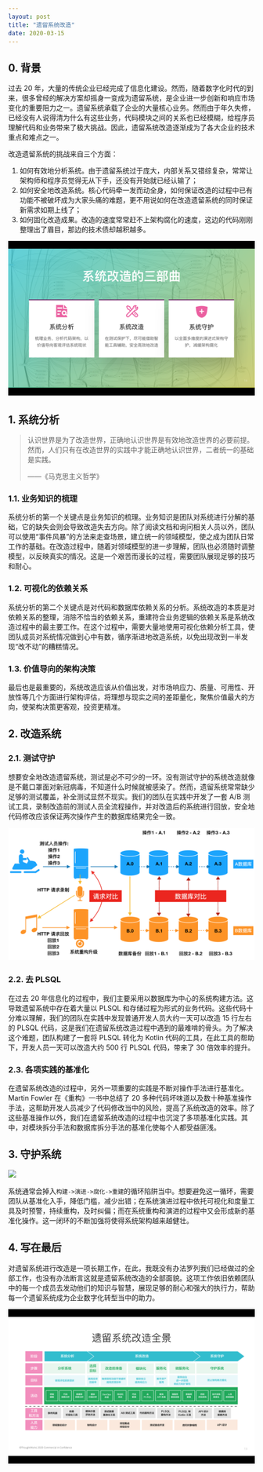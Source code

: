 ```yaml
---
layout: post
title: "遗留系统改造"
date: 2020-03-15
---
```


## 0. 背景

过去 20 年，大量的传统企业已经完成了信息化建设。然而，随着数字化时代的到来，很多曾经的解决方案却摇身一变成为遗留系统，是企业进一步创新和响应市场变化的重要阻力之一。遗留系统承载了企业的大量核心业务。然而由于年久失修，已经没有人说得清为什么有这些业务，代码模块之间的关系也已经模糊，给程序员理解代码和业务带来了极大挑战。因此，遗留系统改造逐渐成为了各大企业的技术重点和难点之一。

改造遗留系统的挑战来自三个方面：

1. 如何有效地分析系统。由于遗留系统过于庞大，内部关系又错综复杂，常常让架构师和程序员觉得无从下手，还没有开始就已经认输了；
2. 如何安全地改造系统。核心代码牵一发而动全身，如何保证改造的过程中已有功能不被破坏成为大家头痛的难题，更不用说如何在改造遗留系统的同时保证新需求如期上线了；
3. 如何固化改造成果。改造的速度常常赶不上架构腐化的速度，这边的代码刚刚整理出了眉目，那边的技术债却越积越多。

![](/assets/20200315/1.png)

## 1. 系统分析

> 认识世界是为了改造世界，正确地认识世界是有效地改造世界的必要前提。然而，人们只有在改造世界的实践中才能正确地认识世界，二者统一的基础是实践。
>
> ——《马克思主义哲学》

### 1.1. 业务知识的梳理

系统分析的第一个关键点是业务知识的梳理。业务知识是团队对系统进行分解的基础，它的缺失会则会导致改造失去方向。除了阅读文档和询问相关人员以外，团队可以使用“事件风暴”的方法来走查场景，建立统一的领域模型，使之成为团队日常工作的基础。在改造过程中，随着对领域模型的进一步理解，团队也必须随时调整模型，以反映真实的情况。这是一个艰苦而漫长的过程，需要团队展现足够的技巧和耐心。

### 1.2. 可视化的依赖关系

系统分析的第二个关键点是对代码和数据库依赖关系的分析。系统改造的本质是对依赖关系的整理，消除不恰当的依赖关系，重建符合业务逻辑的依赖关系是系统改造过程中的最主要工作。在这个过程中，需要大量地使用可视化依赖分析工具，使团队成员对系统情况做到心中有数，循序渐进地改造系统，以免出现改到一半发现“改不动”的糟糕情况。

### 1.3. 价值导向的架构决策

最后也是最重要的，系统改造应该从价值出发，对市场响应力、质量、可用性、开放性等几个方面进行架构评估，将理想与现实之间的差距量化，聚焦价值最大的方向，使架构决策更客观，投资更精准。

## 2. 改造系统

### 2.1. 测试守护

想要安全地改造遗留系统，测试是必不可少的一环。没有测试守护的系统改造就像是不戴口罩面对新冠病毒，不知道什么时候就被感染了。然而，遗留系统常常缺少足够的测试覆盖，补全测试显然不现实。我们的团队在实践中开发了一套 A/B 测试工具，录制改造前的测试人员全流程操作，并对改造后的系统进行回放，安全地代码修改应该保证两次操作产生的数据库结果完全一致。

![](/assets/20200315/2.png)

### 2.2. 去 PLSQL

在过去 20 年信息化的过程中，我们主要采用以数据库为中心的系统构建方法。这导致遗留系统中存在着大量以 PLSQL 和存储过程为形式的业务代码。这些代码十分难以理解，我们的团队在实践中发现普通开发人员大约一天可以改造 15 行左右的 PLSQL 代码，这是我们在遗留系统改造过程中遇到的最难啃的骨头。为了解决这个难题，团队构建了一套将 PLSQL 转化为 Kotlin 代码的工具，在此工具的帮助下，开发人员一天可以改造大约 500 行 PLSQL 代码，带来了 30 倍效率的提升。

### 2.3. 各项实践的基准化

在遗留系统改造的过程中，另外一项重要的实践是不断对操作手法进行基准化。Martin Fowler 在《重构》一书中总结了 20 多种代码坏味道以及数十种基准操作手法，这帮助开发人员减少了代码修改当中的风险，提高了系统改造的效率。除了这些基准操作以外，我们在遗留系统改造的过程中也沉淀了多项基准化实践。其中，对模块拆分手法和数据库拆分手法的基准化使每个人都受益匪浅。

## 3. 守护系统

![](/assets/20200315/3.png)

系统通常会掉入`构建->演进->腐化->重建`的循环陷阱当中。想要避免这一循环，需要团队从基准化入手，降低门槛，减少出错；在系统演进过程中依托可视化和度量工具及时预警，持续重构，及时纠偏；而在系统重构和演进的过程中又会形成新的基准化操作。这一闭环的不断加强将使得系统架构越来越健壮。

## 4. 写在最后

对遗留系统进行改造是一项长期工作，在此，我既没有办法罗列我们已经做过的全部工作，也没有办法断言这就是遗留系统改造的全部面貌。这项工作依旧依赖团队中的每一个成员去发动他们的知识与智慧，展现足够的耐心和强大的执行力，帮助每一个遗留系统成为企业数字化转型当中的助力。

![](/assets/20200315/4.png)
